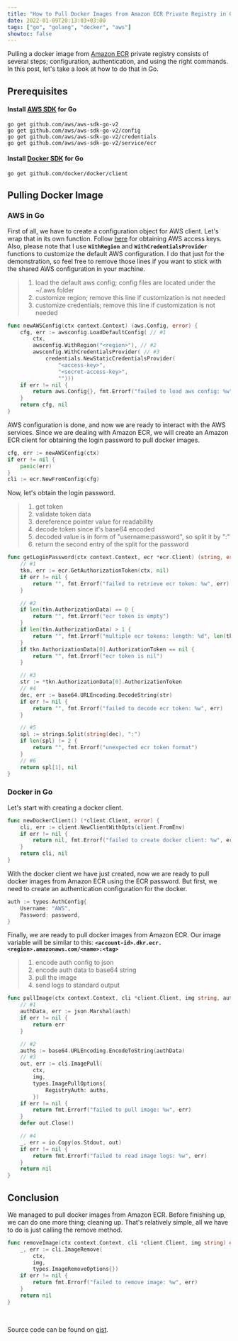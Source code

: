 ```yaml
---
title: "How to Pull Docker Images from Amazon ECR Private Registry in Go"
date: 2022-01-09T20:13:03+03:00
tags: ["go", "golang", "docker", "aws"]
showtoc: false
---
```


Pulling a docker image from [Amazon ECR](https://aws.amazon.com/ecr) private registry consists of several steps; configuration, authentication, and using the right commands. In this post, let's take a look at how to do that in Go.

## Prerequisites

#### Install [AWS SDK](https://aws.github.io/aws-sdk-go-v2/docs/getting-started) for Go

```shell
go get github.com/aws/aws-sdk-go-v2
go get github.com/aws/aws-sdk-go-v2/config
go get github.com/aws/aws-sdk-go-v2/credentials
go get github.com/aws/aws-sdk-go-v2/service/ecr
```

#### Install [Docker SDK](https://docs.docker.com/engine/api/sdk/#go-sdk) for Go

```shell
go get github.com/docker/docker/client
```

## Pulling Docker Image

### AWS in Go

First of all, we have to create a configuration object for AWS client. Let's wrap that in its own function. Follow [here](https://aws.github.io/aws-sdk-go-v2/docs/getting-started/#get-your-aws-access-keys) for obtaining AWS access keys. Also, please note that I use **`WithRegion`** and **`WithCredentialsProvider`** functions to customize the default AWS configuration. I do that just for the demonstration, so feel free to remove those lines if you want to stick with the shared AWS configuration in your machine.

> 1. load the default aws config; config files are located under the ~/.aws folder
> 2. customize region; remove this line if customization is not needed
> 3. customize credentials; remove this line if customization is not needed

```go
func newAWSConfig(ctx context.Context) (aws.Config, error) {
	cfg, err := awsconfig.LoadDefaultConfig( // #1
		ctx,
		awsconfig.WithRegion("<region>"), // #2
		awsconfig.WithCredentialsProvider( // #3
			credentials.NewStaticCredentialsProvider(
				"<access-key>",
				"<secret-access-key>",
				"")))
	if err != nil {
		return aws.Config{}, fmt.Errorf("failed to load aws config: %w", err)
	}
	return cfg, nil
}
```

AWS configuration is done, and now we are ready to interact with the AWS services. Since we are dealing with Amazon ECR, we will create an Amazon ECR client for obtaining the login password to pull docker images.

```go
cfg, err := newAWSConfig(ctx)
if err != nil {
	panic(err)
}
cli := ecr.NewFromConfig(cfg)
```

Now, let's obtain the login password.

> 1. get token 
> 2. validate token data
> 3. dereference pointer value for readability
> 4. decode token since it's base64 encoded
> 5. decoded value is in form of "username:password", so split it by ":"
> 6. return the second entry of the split for the password

```go
func getLoginPassword(ctx context.Context, ecr *ecr.Client) (string, error) {
	// #1
	tkn, err := ecr.GetAuthorizationToken(ctx, nil)
	if err != nil {
		return "", fmt.Errorf("failed to retrieve ecr token: %w", err)
	}

	// #2
	if len(tkn.AuthorizationData) == 0 {
		return "", fmt.Errorf("ecr token is empty")
	}
	if len(tkn.AuthorizationData) > 1 {
		return "", fmt.Errorf("multiple ecr tokens: length: %d", len(tkn.AuthorizationData))
	}
	if tkn.AuthorizationData[0].AuthorizationToken == nil {
		return "", fmt.Errorf("ecr token is nil")
	}

	// #3
	str := *tkn.AuthorizationData[0].AuthorizationToken
	// #4
	dec, err := base64.URLEncoding.DecodeString(str)
	if err != nil {
		return "", fmt.Errorf("failed to decode ecr token: %w", err)
	}

	// #5
	spl := strings.Split(string(dec), ":")
	if len(spl) != 2 {
		return "", fmt.Errorf("unexpected ecr token format")
	}
	// #6
	return spl[1], nil
}
```

### Docker in Go

Let's start with creating a docker client.

```go
func newDockerClient() (*client.Client, error) {
	cli, err := client.NewClientWithOpts(client.FromEnv)
	if err != nil {
		return nil, fmt.Errorf("failed to create docker client: %w", err)
	}
	return cli, nil
}
```

With the docker client we have just created, now we are ready to pull docker images from Amazon ECR using the ECR password. But first, we need to create an authentication configuration for the docker.

```go
auth := types.AuthConfig{
    Username: "AWS",
	Password: password,
}
```

Finally, we are ready to pull docker images from Amazon ECR. Our image variable will be similar to this: **`<account-id>.dkr.ecr.<region>.amazonaws.com/<name>:<tag>`**

> 1. encode auth config to json
> 2. encode auth data to base64 string
> 3. pull the image
> 4. send logs to standard output

```go
func pullImage(ctx context.Context, cli *client.Client, img string, auth types.AuthConfig) error {
	// #1
	authData, err := json.Marshal(auth)
	if err != nil {
		return err
	}

	// #2
	auths := base64.URLEncoding.EncodeToString(authData)
	// #3
	out, err := cli.ImagePull(
		ctx,
		img,
		types.ImagePullOptions{
			RegistryAuth: auths,
		})
	if err != nil {
		return fmt.Errorf("failed to pull image: %w", err)
	}
	defer out.Close()

	// #4
	_, err = io.Copy(os.Stdout, out)
	if err != nil {
		return fmt.Errorf("failed to read image logs: %w", err)
	}
	return nil
}
```

## Conclusion

We managed to pull docker images from Amazon ECR. Before finishing up, we can do one more thing; cleaning up. That's relatively simple, all we have to do is just calling the remove method.

```go
func removeImage(ctx context.Context, cli *client.Client, img string) error {
	_, err := cli.ImageRemove(
		ctx,
		img,
		types.ImageRemoveOptions{})
	if err != nil {
		return fmt.Errorf("failed to remove image: %w", err)
	}
	return nil
}
```

<br/>

Source code can be found on [gist](https://gist.github.com/aemdemir/3617228b47bd362d8d5da02065d7692e).